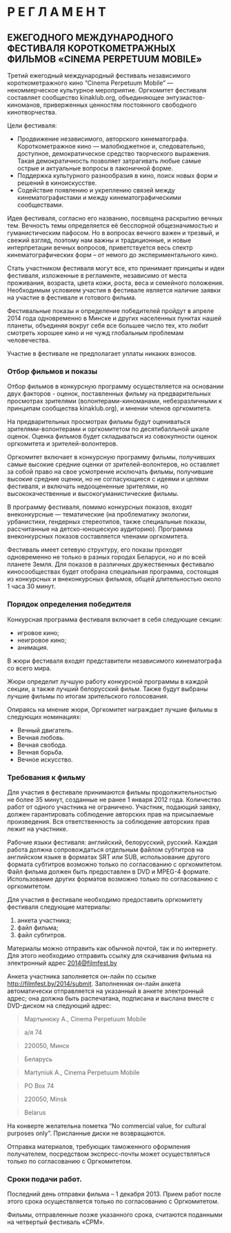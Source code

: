 Р Е Г Л А М Е Н Т 
===================
ЕЖЕГОДНОГО МЕЖДУНАРОДНОГО ФЕСТИВАЛЯ  КОРОТКОМЕТРАЖНЫХ ФИЛЬМОВ «CINEMA PERPETUUM MOBILE» 
---------------

Третий ежегодный международный фестиваль независимого короткометражного кино “Cinema Perpetuum Mobile” — некоммерческое культурное мероприятие. Оргкомитет фестиваля составляет сообщество  kinaklub.org, объединяющее энтузиастов-киноманов, приверженных ценностям постоянного свободного кинотворчества. 

Цели фестиваля:
* Продвижение независимого, авторского кинематографа. Короткометражное кино — малобюджетное и, следовательно, доступное, демократическое средство творческого выражения. Такая демократичность позволяет затрагивать любые самые острые и актуальные вопросы в лаконичной форме.
* Поддержка культурного разнообразия в кино, поиск новых форм и решений в киноискусстве.
* Содействие появлению и укреплению связей между кинематографистами и между  кинематографическими сообществами.

Идея фестиваля, согласно его названию, посвящена раскрытию вечных тем. Вечность темы определяется её бесспорной общезначимостью и гуманистическим пафосом. Но в вопросах вечного важен и трезвый, и свежий взгляд, поэтому нам важны и традиционные, и новые интерпретации вечных вопросов, приветствуется весь спектр кинематографических форм – от немого до экспериментального кино.

Стать участником фестиваля могут все, кто принимает принципы и идеи фестиваля, изложенные в регламенте, независимо от места проживания, возраста, цвета кожи, роста, веса и семейного положения. Необходимым условием участия в фестивале является наличие заявки на участие в фестивале и готового фильма.

Фестивальные показы и определение победителей пройдут в апреле 2014 года одновременно в Минске и других населенных пунктах нашей планеты, объединяя вокруг себя все большее число тех, кто любит смотреть хорошее кино и не чужд глобальным проблемам человечества.

Участие в фестивале не предполагает уплаты никаких взносов.

### Отбор фильмов и показы

Отбор фильмов в конкурсную программу осуществляется на основании двух факторов - оценок, поставленных фильму на предварительных просмотрах зрителями (волонтерами-киноманами, небезразличными к принципам сообщества kinaklub.org), и мнении членов оргкомитета.

На предварительных просмотрах фильмы будут оцениваться зрителями-волонтерами и оргкомитетом по десятибалльной шкале оценок. Оценка фильмов будет складываться из совокупности оценок оргкомитета и зрителей-волонтеров. 

Оргкомитет включает в конкурсную программу фильмы, получивших самые высокие средние оценки от  зрителей-волонтеров, но оставляет за собой право на свое усмотрение исключать фильмы, получившие высокие средние оценки, но не согласующиеся с идеями и целями фестиваля, и включать недооцененные зрителями, но высококачественные и высокогуманистические фильмы.

В программу фестиваля, помимо конкурсных показов, входят внеконкурсные — тематические (на проблематику экологии, урбанистики, гендерных стереотипов, также специальные показы, рассчитанные на детско-юношескую аудиторию). Программа внеконкурсных показов составляется членами оргкомитета.

Фестиваль имеет сетевую структуру, его показы проходят одновременно не только в разных городах Беларуси, но и по всей планете Земля. Для показов в различных дружественных фестивалю киносообществах будет отобрана специальная программа, состоящая из конкурсных и внеконкурсных фильмов, общей длительностью около 1 часа 30 минут.

### Порядок определения победителя

Конкурсная программа фестиваля включает в себя следующие секции:

* игровое кино;
* неигровое кино;
* анимация.

В жюри фестиваля входят представители независимого кинематографа со всего мира.

Жюри определит лучшую работу конкурсной программы в каждой секции, а также лучший белорусский фильм. Также будут выбраны лучшие фильмы по итогам зрительского голосования.

Опираясь на мнение жюри, Оргкомитет награждает лучшие фильмы в следующих номинациях:

* Вечный двигатель.
* Вечная любовь.
* Вечная свобода.
* Вечная борьба.
* Вечное искусство.

### Требования к фильму

Для участия в фестивале принимаются фильмы продолжительностью не более 35 минут, созданные не ранее 1 января 2012 года. Количество работ от одного участника не ограничено. Участник, подающий заявку, должен гарантировать соблюдение авторских прав на присылаемые произведения. Вся ответственность за соблюдение авторских прав лежит на участнике.

Рабочие языки фестиваля: английский, белорусский, русский. Каждая работа должна сопровождаться отдельным файлом субтитров на английском языке в форматах SRT или SUB, использование другого формата субтитров возможно только по согласованию с оргкомитетом. 
Файл фильма должен быть предоставлен в DVD и MPEG-4 формате. Использование других форматов возможно только по согласованию с оргкомитетом.


Для участия в фестивале необходимо предоставить оргкомитету фестиваля следующие материалы:

1. анкета участника;
2. файл фильма; 
3. файл субтитров.

Материалы можно отправить как обычной почтой, так и по интернету. Для этого необходимо отправить ссылку для скачивания фильма на электронный адрес 2014@filmfest.by

Анкета участника заполняется он-лайн по ссылке http://filmfest.by/2014/submit. Заполненная он-лайн анкета автоматически отправляется на указанный в анкете электронный адрес; она должна быть распечатана, подписана и выслана вместе с DVD-диском на следующий адрес:

>Мартынюку А., Cinema Perpetuum Mobile

>a/я 74

>220050, Минск

>Беларусь

>Martyniuk A., Cinema Perpetuum Mobile

>PO Box 74

>220050, Minsk

>Belarus

На конверте желательна пометка “No commercial value, for cultural purposes only”. Присланные диски не возвращаются.

Отправка материалов, требующих таможенного оформления получателем, посредством экспресс-почты может осуществляться только по согласованию с Оргкомитетом.

### Сроки подачи работ.

Последний день отправки фильма – 1 декабря 2013. Прием работ после этого срока осуществляется только по согласованию с Оргкомитетом.

Фильмы, отправленные позже указанного срока, считаются поданными на четвертый фестиваль «СРМ».
